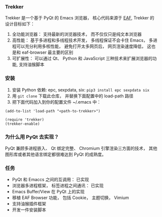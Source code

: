 ### Trekker
Trekker 是一个基于 PyQt 的 Emacs 浏览器， 核心代码来源于 [EAF](https://github.com/emacs-eaf/emacs-application-framework/), Trekker 的设计目标如下：
1. 全功能浏览器： 支持最新的浏览器技术， 而不仅仅只是纯文本浏览器
2. 高性能： 基于多进程和多线程技术开发， 多线程保证不会卡住 Emacs， 多进程可以充分利用多核性能， 避免打开太多网页后， 网页渲染速度降低， 这也是和 eaf-browser 最主要的区别
3. 可扩展性： 可以通过 Qt、 Python 和 JavaScript 三种技术来扩展浏览器的功能, 支持油猴脚本

### 安装
1. 安装 Python 依赖: epc, sexpdata, six: `pip3 install epc sexpdata six`
2. 用 `git clone` 下载此仓库， 并替换下面配置中的 load-path 路径
3. 把下面代码加入到你的配置文件 ~/.emacs 中：

```elisp
(add-to-list 'load-path "<path-to-trekker>")

(require 'trekker)
(trekker-enable)
```

### 为什么用 PyQt 去实现？
PyQt 兼顾多进程嵌入、 Qt 绑定完整、 Chromium 引擎渲染三方面的技术， 其他图形库或者其他语言绑定都很难达到 PyQt 的成熟度。

### 任务
- PyQt 和 Emaccs 之间的互调用： 已实现
- 浏览器多进程框架， 标签进程之间通讯： 已实现
- Emacs Buffer/View 在 PyQt 上的实现
- 移植 EAF Browser 功能， 包括 Cookie， 主题切换， Vimium
- 支持油猴插件框架
- 开发一件安装脚本
